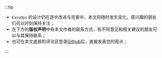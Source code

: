 :::tip

- `EasyOps` 的设计仍在逐步改进与完善中，本文将随时发生变化，感兴趣的朋友们可以时刻保持关注；
- 在下方的**版权声明**中有本文作者的联系方式，有不同意见和相关建议的朋友可以与其保持联系；
- 也可在本文底部的评论区登录[Github](https://github.com/)后，直接发表您的观点；

:::